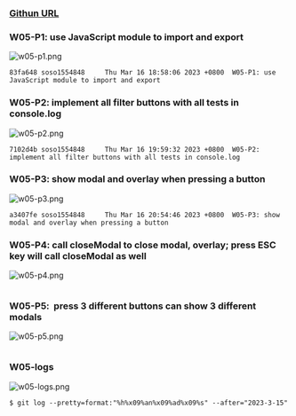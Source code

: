 ### [Githun URL](https://github.com/soso1554848/1112-1N-js-demo-211410831.git)

### W05-P1: use JavaScript module to import and export

![w05-p1.png](<https://mfwasdjpuvjgzkkjlnrx.supabase.co/storage/v1/object/sign/demo-31/w05%20(1)/w05-p1.png?token=eyJhbGciOiJIUzI1NiIsInR5cCI6IkpXVCJ9.eyJ1cmwiOiJkZW1vLTMxL3cwNSAoMSkvdzA1LXAxLnBuZyIsImlhdCI6MTY3ODk2Mzg1NywiZXhwIjoxNzEwNDk5ODU3fQ.7RwtnVcerbdupUTacfk5ahPVdOf2Tzq-YsymI8mmdaE&t=2023-03-16T10%3A50%3A57.223Z>)

```
83fa648 soso1554848     Thu Mar 16 18:58:06 2023 +0800  W05-P1: use JavaScript module to import and export
```

### W05-P2: implement all filter buttons with all tests in console.log

![w05-p2.png](<https://mfwasdjpuvjgzkkjlnrx.supabase.co/storage/v1/object/sign/demo-31/w05%20(1)/w05-p2.png?token=eyJhbGciOiJIUzI1NiIsInR5cCI6IkpXVCJ9.eyJ1cmwiOiJkZW1vLTMxL3cwNSAoMSkvdzA1LXAyLnBuZyIsImlhdCI6MTY3ODk2Nzg5MiwiZXhwIjoxNzEwNTAzODkyfQ.8nOylkadIuRdvBGW85zp65J7ytcu545q_-qT4q-nnLs&t=2023-03-16T11%3A58%3A12.512Z>)

```
7102d4b soso1554848     Thu Mar 16 19:59:32 2023 +0800  W05-P2: implement all filter buttons with all tests in console.log
```

### W05-P3: show modal and overlay when pressing a button 

![w05-p3.png](<https://mfwasdjpuvjgzkkjlnrx.supabase.co/storage/v1/object/sign/demo-31/w05%20(1)/w05-p3.png?token=eyJhbGciOiJIUzI1NiIsInR5cCI6IkpXVCJ9.eyJ1cmwiOiJkZW1vLTMxL3cwNSAoMSkvdzA1LXAzLnBuZyIsImlhdCI6MTY3ODk3MTM1MSwiZXhwIjoxNzEwNTA3MzUxfQ.zmhwzpue3cjWNoTDL-i71CekKQQZWBQoxvqinrbbxdM&t=2023-03-16T12%3A55%3A51.465Z>)

```
a3407fe soso1554848     Thu Mar 16 20:54:46 2023 +0800  W05-P3: show modal and overlay when pressing a button
```

### W05-P4: call closeModal to close modal, overlay; press ESC key will call closeModal as well 

![w05-p4.png](https://erogcveccbzsyhbgputf.supabase.co/storage/v1/object/public/demo-xx/md_1N_img/w05-p4.png)

```

```

### W05-P5:  press 3 different buttons can show 3 different modals 

![w05-p5.png](https://erogcveccbzsyhbgputf.supabase.co/storage/v1/object/public/demo-xx/md_1N_img/w05-p5.png)

```

```

### W05-logs

![w05-logs.png](https://erogcveccbzsyhbgputf.supabase.co/storage/v1/object/public/demo-xx/md_1N_img/w05-logs.png)

```
$ git log --pretty=format:"%h%x09%an%x09%ad%x09%s" --after="2023-3-15"

```
